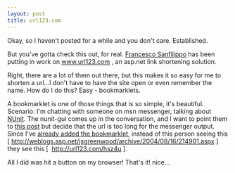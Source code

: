 ```yaml
---
layout: post
title: url123.com
---
```

<p>Okay, so I haven't posted for a while and you don't care. Established. </p>
<p>But you've gotta check this out, for real. <a href="http://blackcoil.com/">Francesco Sanfilippo</a> has been putting in 
work on <a href="http://www.url123.com">www.url123.com</a> , an asp.net link 
shortening solution.</p>
<p>Right, there are a lot of them out there, but this makes it so easy for me to 
shorten a url...I don't have to have the site open or even remember the name. 
How do I do this? Easy - bookmarklets.</p>
<p>A bookmarklet is one of those things that is so simple, it's beautiful. 
Scenario: I'm chatting with someone on msn messenger, talking about <a href="http://nunit.org">NUnit</a>. The nunit-gui comes up in the conversation, 
and I want to point them to <a href="http://weblogs.asp.net/jsgreenwood/archive/2004/08/16/214901.aspx">this 
post</a> but decide that the url is too long for the messenger output. 
Since I've <a href="http://www.url123.com/Tools.aspx">already added the 
bookmarklet</a>, instead of this person seeing this [ <a href="http://weblogs.asp.net/jsgreenwood/archive/2004/08/16/214901.aspx">http://weblogs.asp.net/jsgreenwood/archive/2004/08/16/214901.aspx</a> ] 
they see this [ <!--StartFragment --> <a href="http://url123.com/hsz4u">http://url123.com/hsz4u</a> ]. </p>
<p>All I did was hit a button on my browser! That's it! 
nice...</p>